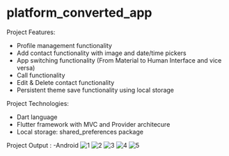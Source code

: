 # platform_converted_app

Project Features:
- Profile management functionality
- Add contact functionality with image and date/time pickers
- App switching functionality (From Material to Human Interface and vice versa)
- Call functionality
- Edit & Delete contact functionality
- Persistent theme save functionality using local storage

Project Technologies:
- Dart language
- Flutter framework with MVC and Provider architecure
- Local storage: shared_preferences package

Project Output :
-Android
![1](https://github.com/yashpal4390/converter/assets/138545274/23e85af7-021c-41d1-886e-48efa819ea46)
![2](https://github.com/yashpal4390/converter/assets/138545274/54d7cc59-a0d5-4e1d-bfc0-a5c8a6a453be)
![3](https://github.com/yashpal4390/converter/assets/138545274/e4f581dc-5a6e-4555-ac9d-ae3ef15dc8be)
![4](https://github.com/yashpal4390/converter/assets/138545274/8c65fe41-d60d-474b-83b2-809eb92c9c52)
![5](https://github.com/yashpal4390/converter/assets/138545274/fa85eaf6-0536-4c50-b9de-b20a76355ed5)
